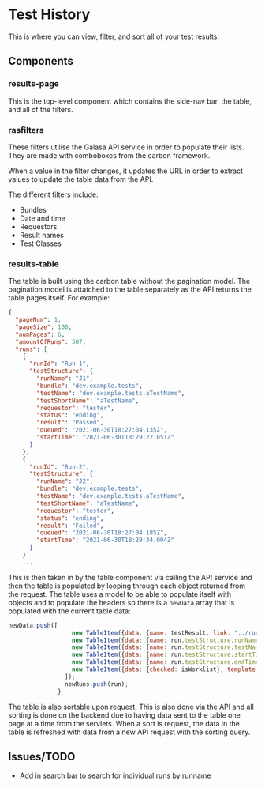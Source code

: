 # Test History

This is where you can view, filter, and sort all of your test results.

## Components

### results-page

This is the top-level component which contains the side-nav bar, the table, and all of the filters.

### rasfilters

These filters utilise the Galasa API service in order to populate their lists. They are made with comboboxes from the carbon framework.

When a value in the filter changes, it updates the URL in order to extract values to update the table data from the API.

The different filters include:

* Bundles
* Date and time
* Requestors
* Result names
* Test Classes

### results-table

The table is built using the carbon table without the pagination model. The pagination model is attatched to the table separately as the API returns the table pages itself. For example:

```json
{
  "pageNum": 1,
  "pageSize": 100,
  "numPages": 6,
  "amountOfRuns": 507,
  "runs": [
    {
      "runId": "Run-1",
      "testStructure": {
        "runName": "J1",
        "bundle": "dev.example.tests",
        "testName": "dev.example.tests.aTestName",
        "testShortName": "aTestName",
        "requestor": "tester",
        "status": "ending",
        "result": "Passed",
        "queued": "2021-06-30T18:27:04.135Z",
        "startTime": "2021-06-30T18:29:22.051Z"
      }
    },
    {
      "runId": "Run-2",
      "testStructure": {
        "runName": "J2",
        "bundle": "dev.example.tests",
        "testName": "dev.example.tests.aTestName",
        "testShortName": "aTestName",
        "requestor": "tester",
        "status": "ending",
        "result": "Failed",
        "queued": "2021-06-30T18:27:04.185Z",
        "startTime": "2021-06-30T18:29:34.004Z"
      }
    }
    ...
```
This is then taken in by the table component via calling the API service and then the table is populated by looping through each object returned from the request. The table uses a model to be able to populate itself with objects and to populate the headers so there is a `newData` array that is populated with the current table data:

```javascript
newData.push([
                  new TableItem({data: {name: testResult, link: "../run/" + run.runId}, template: this.customResultTemplate}),
                  new TableItem({data: {name: run.testStructure.runName, id: run.runId, link: "../run/" + run.runId}, template: this.customItemTemplate}), 
                  new TableItem({data: {name: run.testStructure.testName, link: "../run/" + run.runId}, template: this.customItemTemplate}), 
                  new TableItem({data: {name: run.testStructure.startTime, link: "../run/" + run.runId}, template: this.customDateTemplate}),
                  new TableItem({data: {name: run.testStructure.endTime, link: "../run/" + run.runId}, template: this.customDateTemplate}),
                  new TableItem({data: {checked: isWorklist}, template: this.customWorklistTemplate})
                ]);
                newRuns.push(run);
              }
```

The table is also sortable upon request. This is also done via the API and all sorting is done on the backend due to having data sent to the table one page at a time from the servlets. When a sort is request, the data in the table is refreshed with data from a new API request with the sorting query.

## Issues/TODO

* Add in search bar to search for individual runs by runname



